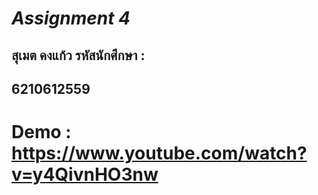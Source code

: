 # *Assignment 4*

## สุเมต คงแก้ว รหัสนักศึกษา :
## 6210612559

# Demo : https://www.youtube.com/watch?v=y4QivnHO3nw
